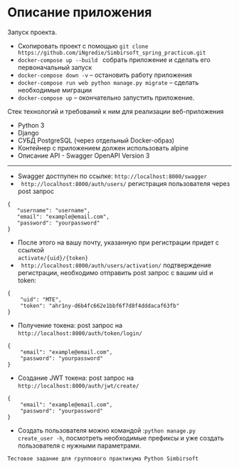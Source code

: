 # Описание приложения

Запуск проекта.
 - Скопировать проект с помощью ``` git clone https://github.com/iNgredie/Simbirsoft_spring_practicum.git ```
 - ```docker-compose up --build ```  собрать приложение и сделать его первоначальный запуск
 - ```docker-compose down -v``` – остановить работу приложения
 - ```docker-compose run web python manage.py migrate``` – сделать необходимые миграции
 - ```docker-compose up``` – окончательно запустить приложение.

Стек технологий и требований к ним для реализации веб-приложения 

- Python 3
- Django 
- СУБД PostgreSQL (через отдельный Docker-образ)
- Контейнер с приложением должен использовать alpine
- Описание API - Swagger OpenAPI Version 3

---
- Swagger достпупен по ссылке: ```http://localhost:8000/swagger```   
 -   ``` http://localhost:8000/auth/users/``` регистрация пользователя через post запрос  
 ``` 
{
    "username": "username",
    "email": "example@email.com",
    "password": "yourpassword"
}
 ```

- После этого на вашу почту, указанную при регистрации придет с ссылкой  
```activate/{uid}/{token}```
- ``` http://localhost:8000/auth/users/activation/``` подтверждение регистрации, необходимо отправить
 post запрос с вашим uid и token:   
```
{
    "uid": "MTE",
    "token": "ahr1ny-d6b4fc662e1bbf6f7d8f4dddacaf63fb"
}
```

- Получение токена: post запрос на  ```http://localhost:8000/auth/token/login/```
```
{
    "email": "example@email.com",
    "password": "yourpassword"
}
``` 
- Создание JWT токена: post запрос на ```http://localhost:8000/auth/jwt/create/```
```
{
    "email": "example@email.com",
    "password": "yourpassword"
}
```

- Создать пользователя можно командой :```python manage.py create_user -h```, посмотреть необходимые префиксы и уже создать пользователя с нужными параметрами.

```Тестовое задание для группового практикума Python Simbirsoft```

